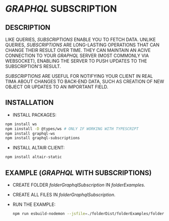 # _GRAPHQL_ SUBSCRIPTION

## DESCRIPTION

LIKE QUERIES, _SUBSCRIPTIONS_ ENABLE YOU TO FETCH DATA. UNLIKE QUERIES, _SUBSCRIPTIONS_ ARE LONG-LASTING OPERATIONS THAT CAN CHANGE THEIR RESULT OVER TIME. THEY CAN MAINTAIN AN ACIVE CONNECTION TO YOUR _GRAPHQL_ SERVER (MOST COMMONLY VIA WEBSOCKET), ENABLING THE SERVER TO PUSH UPDATES TO THE SUBSCRIPTION'S RESULT.

_SUBSCRIPTIONS_ ARE USEFUL FOR NOTIFYING YOUR CLIENT IN REAL TIMA ABOUT CHANGES TO BACK-END DATA, SUCH AS CREATION OF NEW OBJECT OR UPDATES TO AN IMPORTANT FIELD.

## INSTALLATION

* INSTALL PACKAGES:

```bash
npm install ws
npm iinstall -D @types/ws # ONLY IF WORKING WITH TYPESCRIPT
npm install graphql-ws
npm install graphql-subscriptions
```

* INSTALL ALTAIR CLIENT:

```bash
npm install altair-static
```

## EXAMPLE (_GRAPHQL_ WITH SUBSCRIPTIONS)

* CREATE FOLDER _folderGraphqlSubscription_ IN _folderExamples_.
* CREATE ALL FILES IN _folderGraphqlSubscription_.
* RUN THE EXAMPLE:
  
  ```bash
  npm run esbuild-nodemon --jsfile=./folderDist/folderExamples/folderGraphqlSubscriptions/exampleGraphqlSubscriptions.js
  ```
